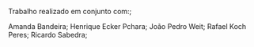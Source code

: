 Trabalho realizado em conjunto com:;

  Amanda Bandeira;
  Henrique Ecker Pchara;
  João Pedro Weit;
  Rafael Koch Peres;
  Ricardo Sabedra;
